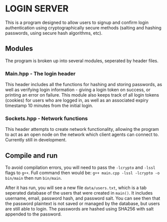 # LOGIN SERVER

This is a program designed to allow users to signup and confirm login authentication using cryptographically secure methods (salting and hashing passwords, using secure hash algorithms, etc).

## Modules

The program is broken up into several modules, seperated by header files.

### Main.hpp - The login header

This header includes all the functions for hashing and storing passwords, as well as verifying login information - giving a login token on success, or printing an error on failure. This module also keeps track of all login tokens (cookies) for users who are logged in, as well as an associated expiry timestamp 10 minutes from the initial login.

### Sockets.hpp - Network functions

This header attempts to create network functionality, allowing the program to act as an open node on the network which client agents can connect to. Currently still in development.

## Compile and run
To avoid compilation errors, you will need to pass the `-lcrypto` and `-lssl` flags to `g++`. Full command then would be:
`g++ main.cpp -lssl -lcrypto -o bin/main`
then run `bin/main`.

After it has run, you will see a new file `data/users.txt`, which is a tab seperated database of the users that were created in `main()`. It includes username, email, password hash, and password salt. You can see then that the password plaintext is not saved or managed by the database, but users are still able to login. The passwords are hashed using SHA256 with salt appended to the password.